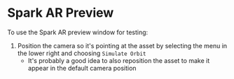 # Spark AR Preview

To use the Spark AR preview window for testing:

1. Position the camera so it's pointing at the asset by selecting the menu in the lower right and choosing `Simulate Orbit`
    - It's probably a good idea to also reposition the asset to make it appear in the default camera position
